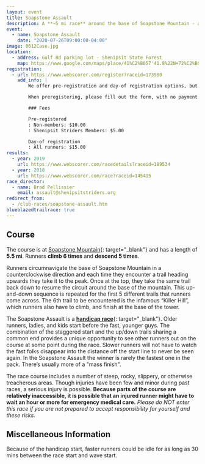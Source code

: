 ```yaml
---
layout: event
title: Soapstone Assault
description: A **~5 mi race** around the base of Soapstone Mountain - a supercharged hill workout where runners climb the mountain a total of 6 times
event: 
  - name: Soapstone Assault
    date: "2020-07-26T09:00:00-04:00"
image: 0612Case.jpg
location: 
  - address: Gulf Rd parking lot - Shenipsit State Forest
    map: https://www.google.com/maps/place/41%C2%B057'41.8%22N+72%C2%B024'30.9%22W/@41.961598,-72.408573,11z/data=!4m2!3m1!1s0x0:0x0?hl=en
registration: 
  - url: https://www.webscorer.com/register?raceid=173980
    add_info: |
        We offer pre-registration and day-of registration options, but **strongly** encourage pre-registration.

        When preregistering, please fill out the form, with no payment. Payment is collected on race day for both pre-registration and day-of registration.

        ### Fees

        Pre-registered
        : Non-members: $10.00
        : Shenipsit Striders Members: $5.00

        Day-of registration
        : All runners: $15.00
results: 
  - year: 2019
    url: https://www.webscorer.com/racedetails?raceid=189534
  - year: 2018
    url: https://www.webscorer.com/race?raceid=145415
race_director: 
  - name: Brad Pellissier
    email: assault@shenipsitstriders.org
redirect_from:
  - /club-races/soapstone-assault.htm
blueblazedtrailrace: true
---
```


## Course
The course is at [Soapstone Mountain](http://www.ct.gov/deep/shenipsit){: target="_blank"} and has a length of **5.5 mi**. Runners **climb 6 times** and **descend 5 times**.

Runners circumnavigate the base of Soapstone Mountain in a counterclockwise direction and each time they encounter a trail heading upwards they take it to the peak. Once at the top, they take the same trail back down to resume the circuit around the base of the mountain. This up-and-down sequence is repeated for the first 5 different trails that runners come across. The 6th trail to be encountered is the infamous &#8220;Killer Hill&#8221;, which runners also have to climb, and finish at the base of the tower.

The Soapstone Assault is a [**handicap race**](http://en.wikipedia.org/wiki/Handicap_race){: target="_blank"}. Older runners, ladies, and kids start before the fast, younger guys. The combination of the staggered start and the up/down trails sharing a common end provides a unique opportunity to see other runners out on the course at some point during the race. Slower runners will not have to watch the fast folks disappear into the distance off the start line to never be seen again. In the Soapstone Assault the winner is  rarely the fastest one in the pack. There’s usually more of a "mass finish".

The race course includes a number of steep, rocky, slippery, or otherwise treacherous areas. Though injuries have been few and minor during past races, a serious injury is possible. **Because parts of the course are relatively inaccessible, it is possible that an injured runner might have to wait an hour or more for emergency medical care.** *Please do NOT enter this race if you are not prepared to accept responsibility for yourself and these risks.*

## Miscellaneous Information
Because of the handicap start, faster runners could be idle for as long as 30 mins between the race start and wave start.